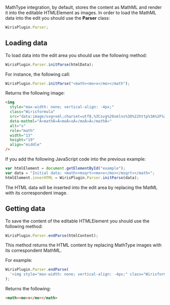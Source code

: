 MathType integration, by default, stores the content as MathML and render it into the editable HTMLElement as images. In order to load the MathML data into the edit you should use the **Parser** class:

```js
WirisPlugin.Parser;
```

## Loading data

To load data into the edit area you should use the following method:

```js
WirisPlugin.Parser.initParse(htmlData);
```

For instance, the following call:

```js
WirisPlugin.Parser.initParse("<math><mo>x</mo></math");
```

Returns the following image:

```html
<img
  style="max-width: none; vertical-align: -4px;"
  class="Wirisformula"
  src="data:image/svg+xml;charset=utf8,%3Csvg%20xmlns%3D%22http%3A%2F%2Fwww.w3.org%2F2000%2Fsvg%22%20xmlns%3Awrs%3D%22http%3A%2F%2Fwww.wiris.com%2Fxml%2Fcvs-extension%22%20height%3D%2219%22%20width%3D%2213%22%20wrs%3Abaseline%3D%2215%22%3E%3C!--MathML%3A%20%3Cmath%20xmlns%3D%22http%3A%2F%2Fwww.w3.org%2F1998%2FMath%2FMathML%22%3E%3Cmo%3Ex%3C%2Fmo%3E%3C%2Fmath%3E--%3E%3Cdefs%3E%3Cstyle%20type%3D%22text%2Fcss%22%2F%3E%3C%2Fdefs%3E%3Ctext%20font-family%3D%22Arial%22%20font-size%3D%2216%22%20text-anchor%3D%22middle%22%20x%3D%226.5%22%20y%3D%2215%22%3Ex%3C%2Ftext%3E%3C%2Fsvg%3E"
  data-mathml="Â«mathÂ»Â«moÂ»xÂ«/moÂ»Â«/mathÂ»"
  alt="x"
  role="math"
  width="13"
  height="19"
  align="middle"
/>
```

If you add the following JavaScript code into the previous example:

```js
var htmlElement = document.getElementById("example");
var data = "Initial data: <math><msqrt><mo>x</mo></msqrt></math>";
htmlElement.innerHTML = WirisPlugin.Parser.initParse(data);
```

The HTML data will be inserted into the edit area by replacing the MatML with its correspondent image.

## Getting data

To save the content of the editable HTMLElement you should use the following method:

```js
WirisPlugin.Parser.endParse(htmlContent);
```

This method returns the HTML content by replacing MathType images with its correspondent MathML.

For example:

```js
WirisPlugin.Parser.endParse(
  '<img style="max-width: none; vertical-align: -4px;" class="Wirisformula" src="data:image/svg+xml;charset=utf8,%3Csvg%20xmlns%3D%22http%3A%2F%2Fwww.w3.org%2F2000%2Fsvg%22%20xmlns%3Awrs%3D%22http%3A%2F%2Fwww.wiris.com%2Fxml%2Fcvs-extension%22%20height%3D%2219%22%20width%3D%2213%22%20wrs%3Abaseline%3D%2215%22%3E%3C!--MathML%3A%20%3Cmath%20xmlns%3D%22http%3A%2F%2Fwww.w3.org%2F1998%2FMath%2FMathML%22%3E%3Cmo%3Ex%3C%2Fmo%3E%3C%2Fmath%3E--%3E%3Cdefs%3E%3Cstyle%20type%3D%22text%2Fcss%22%2F%3E%3C%2Fdefs%3E%3Ctext%20font-family%3D%22Arial%22%20font-size%3D%2216%22%20text-anchor%3D%22middle%22%20x%3D%226.5%22%20y%3D%2215%22%3Ex%3C%2Ftext%3E%3C%2Fsvg%3E" data-mathml="Â«mathÂ»Â«moÂ»xÂ«/moÂ»Â«/mathÂ»" alt="x" role="math" width="13" height="19" align="middle"/>',
);
```

Returns the following:

```html
<math><mo>x</mo></math>
```
